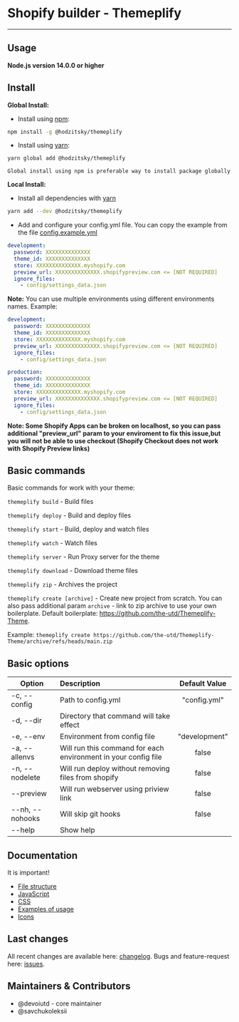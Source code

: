 # Shopify builder - Themeplify

---

## Usage
**Node.js version 14.0.0 or higher**

## Install

**Global Install:**

* Install using [npm](https://www.npmjs.com/):
```bash
npm install -g @hodzitsky/themeplify
```

* Install using [yarn](https://yarnpkg.com/):
```bash
yarn global add @hodzitsky/themeplify
```

`Global install using npm is preferable way to install package globally`

**Local Install:**
* Install all dependencies with [yarn](https://yarnpkg.com/)
```bash
yarn add --dev @hodzitsky/themeplify
```

* Add and configure your config.yml file. You can copy the example from the file [config.example.yml](./config.example.yml)

```yaml
development:
  password: XXXXXXXXXXXXXX
  theme_id: XXXXXXXXXXXXXX
  store: XXXXXXXXXXXXXX.myshopify.com
  preview_url: XXXXXXXXXXXXXX.shopifypreview.com <= [NOT REQUIRED]
  ignore_files:
    - config/settings_data.json
```

**Note:** You can use multiple environments using different environments names. Example:

```yaml
development:
  password: XXXXXXXXXXXXXX
  theme_id: XXXXXXXXXXXXXX
  store: XXXXXXXXXXXXXX.myshopify.com
  preview_url: XXXXXXXXXXXXXX.shopifypreview.com <= [NOT REQUIRED]
  ignore_files:
    - config/settings_data.json

production:
  password: XXXXXXXXXXXXXX
  theme_id: XXXXXXXXXXXXXX
  store: XXXXXXXXXXXXXX.myshopify.com
  preview_url: XXXXXXXXXXXXXX.shopifypreview.com <= [NOT REQUIRED]
  ignore_files:
    - config/settings_data.json
```

**Note: Some Shopify Apps can be broken on localhost, so you can pass additional "preview_url" param to your enviroment to fix this issue,but you will not be able to use checkout (Shopify Checkout does not work with Shopify Preview links)**

## Basic commands

Basic commands for work with your theme:

`themeplify build` - Build files

`themeplify deploy` - Build and deploy files

`themeplify start` - Build, deploy and watch files

`themeplify watch` - Watch files

`themeplify server` - Run Proxy server for the theme

`themeplify download` - Download theme files

`themeplify zip` - Archives the project

`themeplify create [archive]` - Create new project from scratch. You can also pass additional param `archive` - link to zip archive to use your own boilerplate.
Default boilerplate: https://github.com/the-utd/Themeplify-Theme.

Example: `themeplify create https://github.com/the-utd/Themeplify-Theme/archive/refs/heads/main.zip`

## Basic options

| Option   			|      Description      											|  Default Value 	|
|-------------------|:------------------------------------------------------------------|:-----------------:|
| -c, --config 		|  Path to config.yml 												| "config.yml" 		|
| -d, --dir 		|  Directory that command will take effect 							|  					|
| -e, --env 		|  Environment from config file 									| "development" 	|
| -a, --allenvs 	|  Will run this command for each environment in your config file 	| false 			|
| -n, --nodelete 	|  Will run deploy without removing files from shopify 				| false 			|
| --preview 		|  Will run webserver using priview link 							| false 			|
| --nh, --nohooks 	|  Will skip git hooks 												| false 			|
| --help 			|  Show help 														|  					|

## Documentation
It is important!
* [File structure](./docs/file-structure.md)
* [JavaScript](./docs/js.md)
* [CSS](./docs/css.md)
* [Examples of usage](./docs/example-usage.md)
* [Icons](./docs/icons.md)

## Last changes
All recent changes are available here: [changelog](./docs/changelog.md).
Bugs and feature-request here: [issues](/issues).

## Maintainers & Contributors
- @devoiutd - core maintainer
- @savchukoleksii
